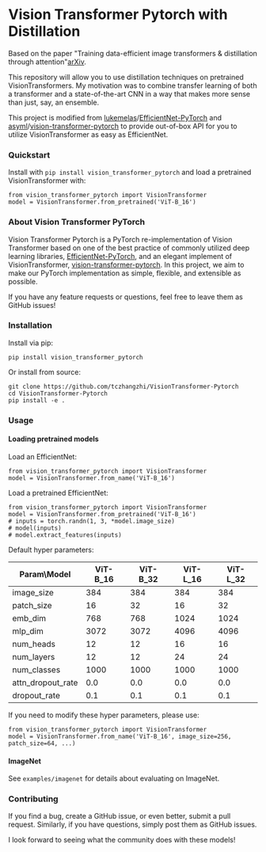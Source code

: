 # Vision Transformer Pytorch with Distillation
Based on the paper "Training data-efficient image transformers & distillation through attention"[arXiv](https://arxiv.org/pdf/2012.12877.pdf).

This repository will allow you to use distillation techniques on pretrained VisionTransformers. My motivation was to combine transfer learning of both a transformer and a state-of-the-art CNN in a way that makes more sense than just, say, an ensemble.

This project is modified from [lukemelas](https://github.com/lukemelas)/[EfficientNet-PyTorch](https://github.com/lukemelas/EfficientNet-PyTorch) and [asyml](https://github.com/asyml)/[vision-transformer-pytorch](https://github.com/asyml/vision-transformer-pytorch) to provide out-of-box API for you to utilize VisionTransformer as easy as EfficientNet.

### Quickstart

Install with `pip install vision_transformer_pytorch` and load a pretrained VisionTransformer with:

```
from vision_transformer_pytorch import VisionTransformer
model = VisionTransformer.from_pretrained('ViT-B_16')
```

### About Vision Transformer PyTorch

Vision Transformer Pytorch is a PyTorch re-implementation of Vision Transformer based on one of the best practice of commonly utilized deep learning libraries, [EfficientNet-PyTorch](https://github.com/lukemelas/EfficientNet-PyTorch), and an elegant implement of VisionTransformer, [vision-transformer-pytorch](https://github.com/asyml/vision-transformer-pytorch). In this project, we aim to make our PyTorch implementation as simple, flexible, and extensible as possible.

If you have any feature requests or questions, feel free to leave them as GitHub issues!

### Installation

Install via pip:

```
pip install vision_transformer_pytorch
```

Or install from source:

```
git clone https://github.com/tczhangzhi/VisionTransformer-Pytorch
cd VisionTransformer-Pytorch
pip install -e .
```

### Usage

#### Loading pretrained models

Load an EfficientNet:

```
from vision_transformer_pytorch import VisionTransformer
model = VisionTransformer.from_name('ViT-B_16')
```

Load a pretrained EfficientNet:

```
from vision_transformer_pytorch import VisionTransformer
model = VisionTransformer.from_pretrained('ViT-B_16')
# inputs = torch.randn(1, 3, *model.image_size)
# model(inputs)
# model.extract_features(inputs)
```

Default hyper parameters:

| Param\Model       | ViT-B_16 | ViT-B_32 | ViT-L_16 | ViT-L_32 |
| ----------------- | -------- | -------- | -------- | -------- |
| image_size        | 384      | 384      | 384      | 384      |
| patch_size        | 16       | 32       | 16       | 32       |
| emb_dim           | 768      | 768      | 1024     | 1024     |
| mlp_dim           | 3072     | 3072     | 4096     | 4096     |
| num_heads         | 12       | 12       | 16       | 16       |
| num_layers        | 12       | 12       | 24       | 24       |
| num_classes       | 1000     | 1000     | 1000     | 1000     |
| attn_dropout_rate | 0.0      | 0.0      | 0.0      | 0.0      |
| dropout_rate      | 0.1      | 0.1      | 0.1      | 0.1      |

If you need to modify these hyper parameters, please use:

```
from vision_transformer_pytorch import VisionTransformer
model = VisionTransformer.from_name('ViT-B_16', image_size=256, patch_size=64, ...)
```

#### ImageNet

See `examples/imagenet` for details about evaluating on ImageNet.

### Contributing

If you find a bug, create a GitHub issue, or even better, submit a pull request. Similarly, if you have questions, simply post them as GitHub issues.

I look forward to seeing what the community does with these models!
